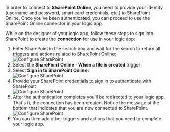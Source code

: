 

In order to connect to **SharePoint Online**, you need to provide your identity (username and password, smart card credentials, etc.) to SharePoint Online. Once you've been authenticated, you can proceed to use the SharePoint Online connector  in your logic app. 

While on the designer of your logic app, follow these steps to sign into SharePoint to create the **connection** for use in your logic app:

1. Enter SharePoint in the search box and wait for the search to return all triggers and actions related to SharePoint Online:   
   ![Configure SharePoint](./media/connectors-create-api-sharepointonline/connectionconfig1.png)  
2. Select the **SharePoint Online - When a file is created** trigger  
3. Select **Sign in to SharePoint Online**:   
   ![Configure SharePoint](./media/connectors-create-api-sharepointonline/connectionconfig2.png)    
4. Provide your SharePoint credentials to sign in to authenticate with SharePoint   
   ![Configure SharePoint](./media/connectors-create-api-sharepointonline/connectionconfig3.png)     
5. After the authentication completes you'll be redirected to your logic app. That's it, the connection has been created. Notice the message at the bottom that indicates that you are now connected to SharePoint.  
   ![Configure SharePoint](./media/connectors-create-api-sharepointonline/connectionconfig4.png)  
6. You can then add other triggers and actions that you need to complete your logic app.   

[1]: ./media/connectors-create-api-sharepointonline/connectionconfig1.png
[2]: ./media/connectors-create-api-sharepointonline/connectionconfig2.png 
[3]: ./media/connectors-create-api-sharepointonline/connectionconfig3.png
[4]: ./media/connectors-create-api-sharepointonline/connectionconfig4.png
[5]: ./media/connectors-create-api-sharepointonline/connectionconfig5.png
